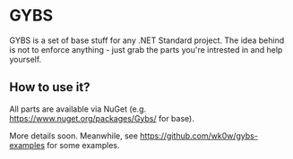 # GYBS
GYBS is a set of base stuff for any .NET Standard project. The idea behind is not to enforce anything - just grab the parts you're intrested in and help yourself.

## How to use it?
All parts are available via NuGet (e.g. https://www.nuget.org/packages/Gybs/ for base).

More details soon. Meanwhile, see https://github.com/wk0w/gybs-examples for some examples.
